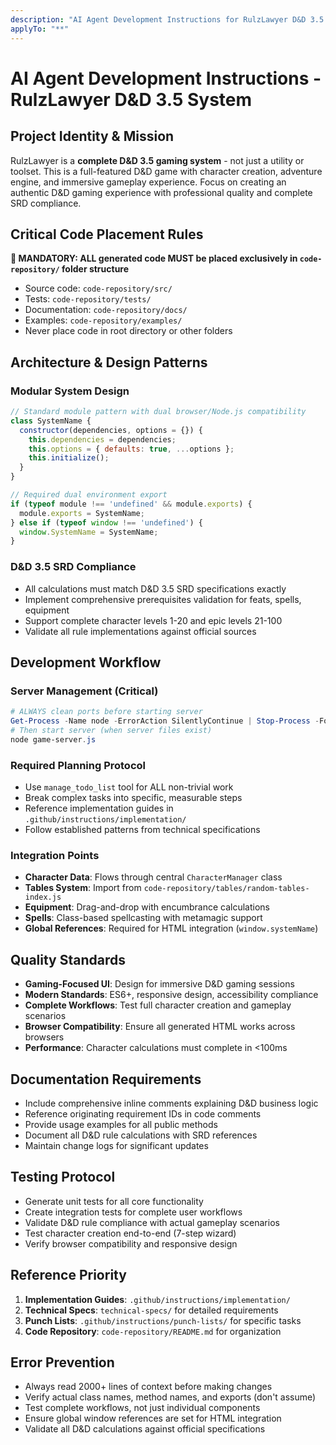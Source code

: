 ```yaml
---
description: "AI Agent Development Instructions for RulzLawyer D&D 3.5 System"
applyTo: "**"
---
```


# AI Agent Development Instructions - RulzLawyer D&D 3.5 System

## Project Identity & Mission
RulzLawyer is a **complete D&D 3.5 gaming system** - not just a utility or toolset. This is a full-featured D&D game with character creation, adventure engine, and immersive gameplay experience. Focus on creating an authentic D&D gaming experience with professional quality and complete SRD compliance.

## Critical Code Placement Rules
**🚨 MANDATORY: ALL generated code MUST be placed exclusively in `code-repository/` folder structure**
- Source code: `code-repository/src/`
- Tests: `code-repository/tests/`  
- Documentation: `code-repository/docs/`
- Examples: `code-repository/examples/`
- Never place code in root directory or other folders

## Architecture & Design Patterns

### Modular System Design
```javascript
// Standard module pattern with dual browser/Node.js compatibility
class SystemName {
  constructor(dependencies, options = {}) {
    this.dependencies = dependencies;
    this.options = { defaults: true, ...options };
    this.initialize();
  }
}

// Required dual environment export
if (typeof module !== 'undefined' && module.exports) {
  module.exports = SystemName;
} else if (typeof window !== 'undefined') {
  window.SystemName = SystemName;
}
```

### D&D 3.5 SRD Compliance
- All calculations must match D&D 3.5 SRD specifications exactly
- Implement comprehensive prerequisites validation for feats, spells, equipment
- Support complete character levels 1-20 and epic levels 21-100
- Validate all rule implementations against official sources

## Development Workflow

### Server Management (Critical)
```powershell
# ALWAYS clean ports before starting server
Get-Process -Name node -ErrorAction SilentlyContinue | Stop-Process -Force
# Then start server (when server files exist)
node game-server.js
```

### Required Planning Protocol
- Use `manage_todo_list` tool for ALL non-trivial work
- Break complex tasks into specific, measurable steps
- Reference implementation guides in `.github/instructions/implementation/`
- Follow established patterns from technical specifications

### Integration Points
- **Character Data**: Flows through central `CharacterManager` class
- **Tables System**: Import from `code-repository/tables/random-tables-index.js`
- **Equipment**: Drag-and-drop with encumbrance calculations
- **Spells**: Class-based spellcasting with metamagic support
- **Global References**: Required for HTML integration (`window.systemName`)

## Quality Standards
- **Gaming-Focused UI**: Design for immersive D&D gaming sessions
- **Modern Standards**: ES6+, responsive design, accessibility compliance
- **Complete Workflows**: Test full character creation and gameplay scenarios
- **Browser Compatibility**: Ensure all generated HTML works across browsers
- **Performance**: Character calculations must complete in <100ms

## Documentation Requirements
- Include comprehensive inline comments explaining D&D business logic
- Reference originating requirement IDs in code comments
- Provide usage examples for all public methods
- Document all D&D rule calculations with SRD references
- Maintain change logs for significant updates

## Testing Protocol
- Generate unit tests for all core functionality
- Create integration tests for complete user workflows
- Validate D&D rule compliance with actual gameplay scenarios
- Test character creation end-to-end (7-step wizard)
- Verify browser compatibility and responsive design

## Reference Priority
1. **Implementation Guides**: `.github/instructions/implementation/`
2. **Technical Specs**: `technical-specs/` for detailed requirements
3. **Punch Lists**: `.github/instructions/punch-lists/` for specific tasks
4. **Code Repository**: `code-repository/README.md` for organization

## Error Prevention
- Always read 2000+ lines of context before making changes
- Verify actual class names, method names, and exports (don't assume)
- Test complete workflows, not just individual components
- Ensure global window references are set for HTML integration
- Validate all D&D calculations against official specifications
